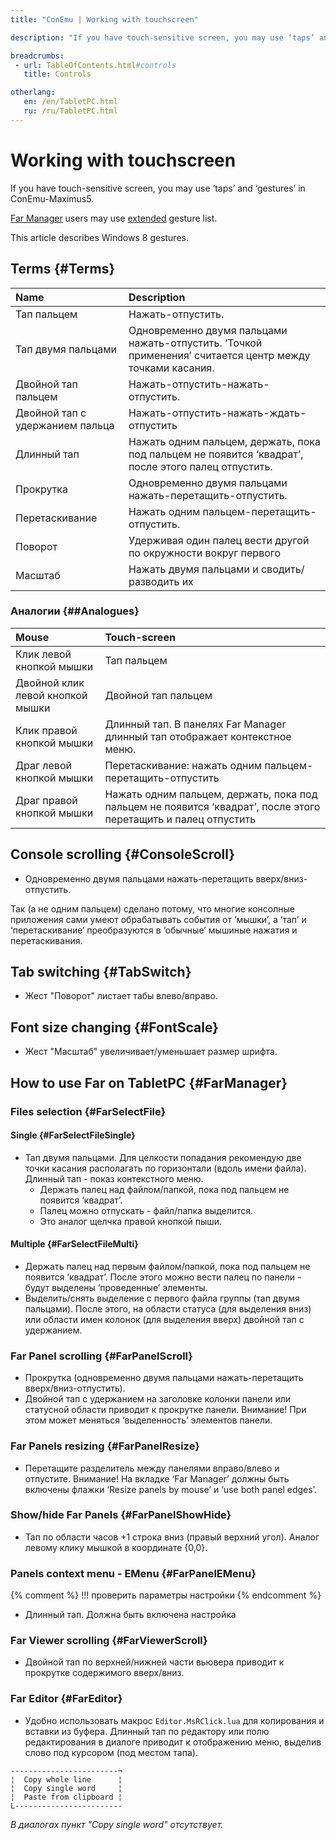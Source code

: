 ```yaml
---
title: "ConEmu | Working with touchscreen"

description: "If you have touch-sensitive screen, you may use ‘taps’ and ‘gestures’ in ConEmu-Maximus5"

breadcrumbs:
 - url: TableOfContents.html#controls
   title: Controls

otherlang:
   en: /en/TabletPC.html
   ru: /ru/TabletPC.html
---
```


# Working with touchscreen

If you have touch-sensitive screen, you may use ‘taps’ and ‘gestures’ in ConEmu-Maximus5.

[Far Manager](FarManager.html) users may use [extended](#FarManager) gesture list.

This article describes Windows 8 gestures.


## Terms  {#Terms}

| Name | Description |
|:---|:---|
| Тап пальцем | Нажать-отпустить. |
| Тап двумя пальцами | Одновременно двумя пальцами нажать-отпустить. ‘Точкой применения’ считается центр между точками касания. |
| Двойной тап пальцем | Нажать-отпустить-нажать-отпустить. |
| Двойной тап с удержанием пальца | Нажать-отпустить-нажать-ждать-отпустить |
| Длинный тап | Нажать одним пальцем, держать, пока под пальцем не появится ‘квадрат’, после этого палец отпустить. |
| Прокрутка | Одновременно двумя пальцами нажать-перетащить-отпустить. |
| Перетаскивание | Нажать одним пальцем-перетащить-отпустить. |
| Поворот | Удерживая один палец вести другой по окружности вокруг первого |
| Масштаб | Нажать двумя пальцами и сводить/разводить их |


### Аналогии   {##Analogues}

| Mouse | Touch-screen |
|:---|:---|
| Клик левой кнопкой мышки | Тап пальцем |
| Двойной клик левой кнопкой мышки | Двойной тап пальцем |
| Клик правой кнопкой мышки | Длинный тап. В панелях Far Manager длинный тап отображает контекстное меню. |
| Драг левой кнопкой мышки | Перетаскивание: нажать одним пальцем-перетащить-отпустить |
| Драг правой кнопкой мышки | Нажать одним пальцем, держать, пока под пальцем не появится ‘квадрат’, после этого перетащить и палец отпустить |



## Console scrolling  {#ConsoleScroll}

* Одновременно двумя пальцами нажать-перетащить вверх/вниз-отпустить.

Так (а не одним пальцем) сделано потому, что многие консолные приложения
сами умеют обрабатывать события от ‘мышки’, а ‘тап’ и ‘перетаскивание‘
преобразуются в ‘обычные’ мышиные нажатия и перетаскивания.


## Tab switching  {#TabSwitch}

* Жест "Поворот" листает табы влево/вправо.


## Font size changing  {#FontScale}

* Жест "Масштаб" увеличивает/уменьшает размер шрифта.



## How to use Far on TabletPC  {#FarManager}

### Files selection   {#FarSelectFile}

#### Single  {#FarSelectFileSingle}

* Тап двумя пальцами. Для целкости попадания рекомендую две точки касания располагать по горизонтали (вдоль имени файла). Длинный тап - показ контекстного меню.
  * Держать палец над файлом/папкой, пока под пальцем не появится ‘квадрат’. 
  * Палец можно отпускать - файл/папка выделится. 
  * Это аналог щелчка правой кнопкой пыши. 


#### Multiple  {#FarSelectFileMulti}

* Держать палец над первым файлом/папкой, пока под пальцем не появится ‘квадрат’. После этого можно вести палец по панели - будут выделены ‘проведенные’ элементы.
* Выделить/снять выделение с первого файла группы (тап двумя пальцами). После этого, на области статуса (для выделения вниз) или области имен колонок (для выделения вверх) двойной тап с удержанием.


### Far Panel scrolling   {#FarPanelScroll}

* Прокрутка (одновременно двумя пальцами нажать-перетащить вверх/вниз-отпустить).
* Двойной тап с удержанием на заголовке колонки панели или статусной области приводит к прокрутке панели. Внимание! При этом может меняться ‘выделенность’ элементов панели.


### Far Panels resizing   {#FarPanelResize}

* Перетащите разделитель между панелями вправо/влево и отпустите. Внимание! На вкладке ‘Far Manager’ должны быть включены флажки ‘Resize panels by mouse’ и ‘use both panel edges’.


### Show/hide Far Panels   {#FarPanelShowHide}

* Тап по области часов +1 строка вниз (правый верхний угол). Аналог левому клику мышкой в координате {0,0}.


### Panels context menu - EMenu   {#FarPanelEMenu}

{% comment %}
!!! проверить параметры настройки
{% endcomment %}

* Длинный тап. Должна быть включена настройка


### Far Viewer scrolling   {#FarViewerScroll}

* Двойной тап по верхней/нижней части вьювера приводит к прокрутке содержимого вверх/вниз.


### Far Editor   {#FarEditor}

* Удобно использовать макрос `Editor.MsRClick.lua` для копирования и вставки из буфера.
  Длинный тап по редактору или полю редактирования в диалоге приводит к отображению меню,
  выделив слово под курсором (под местом тапа).

~~~
------------------------¬
¦  Copy whole line      ¦
¦  Copy single word     ¦
¦  Paste from clipboard ¦
L------------------------
~~~

*В диалогах пункт "Copy single word" отсутствует.*
